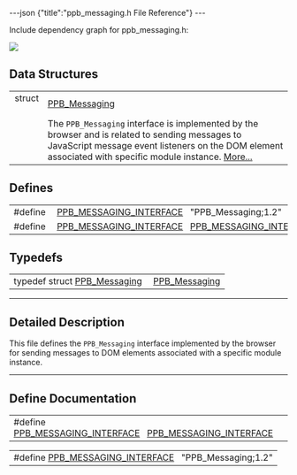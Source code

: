 ---json {"title":"ppb\_messaging.h File Reference"} ---

Include dependency graph for ppb\_messaging.h:

![](/docs/native-client/pepper_stable/c/ppb__messaging_8h__incl.png)

Data Structures
---------------

<table><tbody><tr class="odd"><td style="text-align: right;">struct  </td><td><a href="/docs/native-client/pepper_stable/c/struct_p_p_b___messaging__1__2/" class="el">PPB_Messaging</a></td></tr><tr class="even"><td style="text-align: right;"> </td><td>The <code>PPB_Messaging</code> interface is implemented by the browser and is related to sending messages to JavaScript message event listeners on the DOM element associated with specific module instance. <a href="/docs/native-client/pepper_stable/c/struct_p_p_b___messaging__1__2#details">More...</a><br />
</td></tr></tbody></table>

Defines
-------

<table><tbody><tr class="odd"><td style="text-align: right;">#define </td><td><a href="/docs/native-client/pepper_stable/c/ppb__messaging_8h#a233f5c34216429569a62f30b7210e816" class="el">PPB_MESSAGING_INTERFACE</a>   "PPB_Messaging;1.2"</td></tr><tr class="even"><td style="text-align: right;">#define </td><td><a href="/docs/native-client/pepper_stable/c/ppb__messaging_8h#a558ca32dad39a710cd217aaa09921d92" class="el">PPB_MESSAGING_INTERFACE</a>   <a href="/docs/native-client/pepper_stable/c/ppb__messaging_8h#a233f5c34216429569a62f30b7210e816" class="el">PPB_MESSAGING_INTERFACE</a></td></tr></tbody></table>

Typedefs
--------

<table><tbody><tr class="odd"><td style="text-align: right;">typedef struct <a href="/docs/native-client/pepper_stable/c/struct_p_p_b___messaging__1__2/" class="el">PPB_Messaging</a> </td><td><a href="/docs/native-client/pepper_stable/c/group___interfaces#ga7c131b984dbee94c139087fd526ab384" class="el">PPB_Messaging</a></td></tr></tbody></table>

------------------------------------------------------------------------

<span id="details" class="anchor" style="margin: 0;"></span>

Detailed Description
--------------------

This file defines the `PPB_Messaging` interface implemented by the browser for sending messages to DOM elements associated with a specific module instance.

------------------------------------------------------------------------

Define Documentation
--------------------

<span id="a558ca32dad39a710cd217aaa09921d92" class="anchor" style="margin: 0;"></span>

<table><tbody><tr class="odd"><td>#define <a href="/docs/native-client/pepper_stable/c/ppb__messaging_8h#a558ca32dad39a710cd217aaa09921d92" class="el">PPB_MESSAGING_INTERFACE</a>   <a href="/docs/native-client/pepper_stable/c/ppb__messaging_8h#a233f5c34216429569a62f30b7210e816" class="el">PPB_MESSAGING_INTERFACE</a></td></tr></tbody></table>

<span id="a233f5c34216429569a62f30b7210e816" class="anchor" style="margin: 0;"></span>

<table><tbody><tr class="odd"><td>#define <a href="/docs/native-client/pepper_stable/c/ppb__messaging_8h#a233f5c34216429569a62f30b7210e816" class="el">PPB_MESSAGING_INTERFACE</a>   "PPB_Messaging;1.2"</td></tr></tbody></table>
